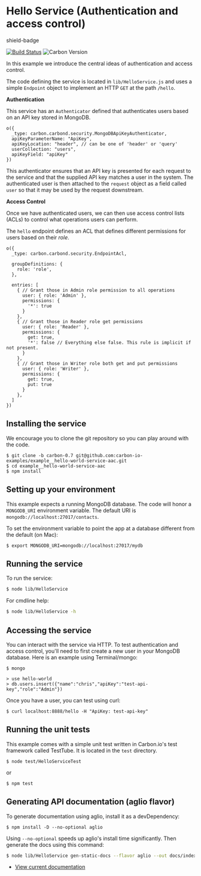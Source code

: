 # Hello Service (Authentication and access control)

shield-badge

[![Build Status](https://img.shields.io/travis/carbon-io-examples/master/example__hello-world-service-aac.svg?style=flat-square)](https://travis-ci.org/carbon-io-examples/example__hello-world-service-aac) ![Carbon Version](https://img.shields.io/badge/carbon--io-0.7-blue.svg?style=flat-square)

In this example we introduce the central ideas of authentication and access control. 

The code defining the service is located in ```lib/HelloService.js``` and uses a simple ```Endpoint``` object 
to implement an HTTP ```GET``` at the path ```/hello```. 

**Authentication**

This service has an ```Authenticator``` defined that authenticates users based on an API key stored in MongoDB.

```node
o({
  _type: carbon.carbond.security.MongoDBApiKeyAuthenticator,
  apiKeyParameterName: "ApiKey",
  apiKeyLocation: "header", // can be one of 'header' or 'query'
  userCollection: "users",
  apiKeyField: "apiKey"
})
```

This authenticator ensures that an API key is presented for each request to the service and that the 
supplied API key matches a user in the system. The authenticated user is then attached to the ```request``` 
object as a field called ```user``` so that it may be used by the request downstream. 

**Access Control**

Once we have authenticated users, we can then use access control lists (ACLs) to control what operations users can perform. 

The ```hello``` endpoint defines an ACL that defines different permissions for users based on their *role*. 

```node
o({
  _type: carbon.carbond.security.EndpointAcl,

  groupDefinitions: {
    role: 'role',
  },

  entries: [
    { // Grant those in Admin role permission to all operations
      user: { role: 'Admin' },
      permissions: {
        '*': true
      }
    },
    { // Grant those in Reader role get permissions
      user: { role: 'Reader' },
      permissions: {
        get: true,
        '*': false // Everything else false. This rule is implicit if not present.
      }
    },
    { // Grant those in Writer role both get and put permissions
      user: { role: 'Writer' },
      permissions: {
        get: true,
        put: true
      }
    },
  ]
})
```

## Installing the service

We encourage you to clone the git repository so you can play around
with the code. 

```
$ git clone -b carbon-0.7 git@github.com:carbon-io-examples/example__hello-world-service-aac.git
$ cd example__hello-world-service-aac
$ npm install
```

## Setting up your environment

This example expects a running MongoDB database. The code will honor a ```MONGODB_URI``` environment variable. The default URI is
```mongodb://localhost:27017/contacts```.

To set the environment variable to point the app at a database different from the default (on Mac):
```
$ export MONGODB_URI=mongodb://localhost:27017/mydb
```

## Running the service

To run the service:

```sh
$ node lib/HelloService
```

For cmdline help:

```sh
$ node lib/HelloService -h
```

## Accessing the service

You can interact with the service via HTTP. To test authentication and access control, you'll need to first create a new user in your MongoDB database. Here is an example using Terminal/mongo:

```
$ mongo

> use hello-world
> db.users.insert({"name":"chris","apiKey":"test-api-key","role":"Admin"})
```

Once you have a user, you can test using curl:

```
$ curl localhost:8888/hello -H "ApiKey: test-api-key"
```


## Running the unit tests

This example comes with a simple unit test written in Carbon.io's test framework called TestTube. It is located in the ```test``` directory. 

```
$ node test/HelloServiceTest
```

or 

```
$ npm test
```

## Generating API documentation (aglio flavor)

To generate documentation using aglio, install it as a devDependency:

```
$ npm install -D --no-optional aglio
```

Using `--no-optional` speeds up aglio's install time significantly. Then generate the docs using this command:

```sh
$ node lib/HelloService gen-static-docs --flavor aglio --out docs/index.html
```

* [View current documentation](
http://htmlpreview.github.io/?https://raw.githubusercontent.com/carbon-io-examples/example__hello-world-service-aac/blob/carbon-0.7/docs/index.html)
